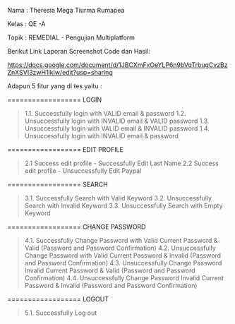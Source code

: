 Nama	: Theresia Mega Tiurma Rumapea

Kelas	: QE -A

Topik	: REMEDIAL - Pengujian Multiplatform


Berikut Link Laporan Screenshot Code dan Hasil: 

https://docs.google.com/document/d/1JBCXmFxOeYLP6n9bVqTrbugCvzBzZnXSVI3zwH1lkIw/edit?usp=sharing


Adapun 5 fitur yang di tes yaitu : 

================== LOGIN

> 1.1. Successfully login with VALID email & password
> 1.2. Unsuccessfully login with INVALID email & VALID password
> 1.3. Unsuccessfully login with VALID email & INVALID password
> 1.4. Unsuccessfully login with INVALID email & password

================== EDIT PROFILE

> 2.1 Success edit profile - Successfully Edit Last Name 
> 2.2 Success edit profile - Unsuccessfully Edit Paypal 

================== SEARCH

> 3.1. Successfully Search with Valid Keyword
> 3.2. Unsuccessfully Search with Invalid Keyword
> 3.3. Unsuccessfully Search with Empty Keyword

================== CHANGE PASSWORD

> 4.1. Successfully Change Password with Valid Current Password & Valid (Password and Password Confirmation)
> 4.2. Unsuccessfully Change Password with Valid Current Password & Invalid (Password and Password Confirmation)
> 4.3. Unsuccessfully Change Password Invalid Current Password & Valid (Password and Password Confirmation)
> 4.4. Unsuccessfully Change Password Invalid Current Password & Invalid (Password and Password Confirmation)

================== LOGOUT

> 5.1. Successfully Log out

